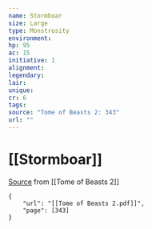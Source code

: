 ```yaml
---
name: Stormboar
size: Large
type: Monstrosity
environment: 
hp: 95
ac: 15
initiative: 1
alignment: 
legendary: 
lair: 
unique: 
cr: 6
tags: 
source: "Tome of Beasts 2: 343"
url: ""
---
```

# [[Stormboar]]

[Source](zotero://open-pdf/library/items/9UQIAB6R?page=343) from [[Tome of Beasts 2]]

```pdf
{
	"url": "[[Tome of Beasts 2.pdf]]",
	"page": [343]
}
```

